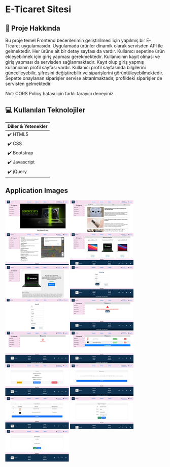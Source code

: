 # E-Ticaret Sitesi
## :scroll: Proje Hakkında
Bu proje temel Frontend becerilerimin geliştirilmesi için yapılmış bir E-Ticaret uygulamasıdır. Uygulamada ürünler dinamik olarak servisden API ile gelmektedir. Her ürüne ait bir detay sayfası da vardır. Kullanıcı sepetine ürün ekleyebilmek için giriş yapması gerekmektedir. Kullanıcının kayıt olması ve giriş yapması da servisden sağlanmaktadır. Kayıt olup giriş yapmış kullanıcının profil sayfası vardır. Kullanıcı profil sayfasında bilgilerini güncelleyebilir, şifresini değiştirebilir ve siparişlerini görüntüleyebilmektedir. Sepette onaylanan siparişler servise aktarılmaktadır, profildeki siparişler de servisten gelmektedir.

Not: CORS Policy hatası için farklı tarayıcı deneyiniz.

## :computer: Kullanılan Teknolojiler

|Diller & Yetenekler  | 
| ------------- |
| :heavy_check_mark: HTML5 | 
| :heavy_check_mark: CSS  |
| :heavy_check_mark: Bootstrap  |
| :heavy_check_mark: Javascript  |
| :heavy_check_mark: jQuery |

## Application Images

<p>
  
<a href="https://github.com/sfbinay/E-Ticaret-Sitesi/blob/main/screenshots/01.png" target="_blank">
<img src="https://github.com/sfbinay/E-Ticaret-Sitesi/blob/main/screenshots/01.png" width="200" style="max-width:100%;"></a>

<a href="https://github.com/sfbinay/E-Ticaret-Sitesi/blob/main/screenshots/02.png" target="_blank">
<img src="https://github.com/sfbinay/E-Ticaret-Sitesi/blob/main/screenshots/02.png" width="200" style="max-width:100%;"></a>
  
  <a href="https://github.com/sfbinay/E-Ticaret-Sitesi/blob/main/screenshots/03.png" target="_blank">
<img src="https://github.com/sfbinay/E-Ticaret-Sitesi/blob/main/screenshots/03.png" width="200" style="max-width:100%;"></a>
  
  <a href="https://github.com/sfbinay/E-Ticaret-Sitesi/blob/main/screenshots/04.png" target="_blank">
<img src="https://github.com/sfbinay/E-Ticaret-Sitesi/blob/main/screenshots/04.png" width="200" style="max-width:100%;"></a>
  
  <a href="https://github.com/sfbinay/E-Ticaret-Sitesi/blob/main/screenshots/05.png" target="_blank">
<img src="https://github.com/sfbinay/E-Ticaret-Sitesi/blob/main/screenshots/05.png" width="200" style="max-width:100%;"></a>
  
  <a href="https://github.com/sfbinay/E-Ticaret-Sitesi/blob/main/screenshots/06.png" target="_blank">
<img src="https://github.com/sfbinay/E-Ticaret-Sitesi/blob/main/screenshots/06.png" width="200" style="max-width:100%;"></a>
  
  <a href="https://github.com/sfbinay/E-Ticaret-Sitesi/blob/main/screenshots/07.png" target="_blank">
<img src="https://github.com/sfbinay/E-Ticaret-Sitesi/blob/main/screenshots/07.png" width="200" style="max-width:100%;"></a>
  
  <a href="https://github.com/sfbinay/E-Ticaret-Sitesi/blob/main/screenshots/08.png" target="_blank">
<img src="https://github.com/sfbinay/E-Ticaret-Sitesi/blob/main/screenshots/08.png" width="200" style="max-width:100%;"></a>
  
  <a href="https://github.com/sfbinay/E-Ticaret-Sitesi/blob/main/screenshots/09.png" target="_blank">
<img src="https://github.com/sfbinay/E-Ticaret-Sitesi/blob/main/screenshots/09.png" width="200" style="max-width:100%;"></a>
  
  <a href="https://github.com/sfbinay/E-Ticaret-Sitesi/blob/main/screenshots/10.png" target="_blank">
<img src="https://github.com/sfbinay/E-Ticaret-Sitesi/blob/main/screenshots/10.png" width="200" style="max-width:100%;"></a>
  
  <a href="https://github.com/sfbinay/E-Ticaret-Sitesi/blob/main/screenshots/11.png" target="_blank">
<img src="https://github.com/sfbinay/E-Ticaret-Sitesi/blob/main/screenshots/11.png" width="200" style="max-width:100%;"></a>
  
  <a href="https://github.com/sfbinay/E-Ticaret-Sitesi/blob/main/screenshots/12.png" target="_blank">
<img src="https://github.com/sfbinay/E-Ticaret-Sitesi/blob/main/screenshots/12.png" width="200" style="max-width:100%;"></a>
  
  <a href="https://github.com/sfbinay/E-Ticaret-Sitesi/blob/main/screenshots/13.png" target="_blank">
<img src="https://github.com/sfbinay/E-Ticaret-Sitesi/blob/main/screenshots/13.png" width="200" style="max-width:100%;"></a>
  
  <a href="https://github.com/sfbinay/E-Ticaret-Sitesi/blob/main/screenshots/14.png" target="_blank">
<img src="https://github.com/sfbinay/E-Ticaret-Sitesi/blob/main/screenshots/14.png" width="200" style="max-width:100%;"></a>
  
  <a href="https://github.com/sfbinay/E-Ticaret-Sitesi/blob/main/screenshots/15.png" target="_blank">
<img src="https://github.com/sfbinay/E-Ticaret-Sitesi/blob/main/screenshots/15.png" width="200" style="max-width:100%;"></a>
  
</p>

